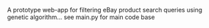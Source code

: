 
A prototype web-app for filtering eBay product search queries using genetic algorithm... see main.py for main code base
